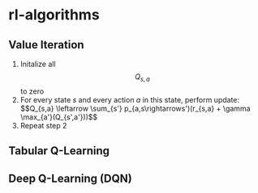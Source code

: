 # rl-algorithms

## Value Iteration
1. Initalize all $$Q_{s,a}$$ to zero
2. For every state _s_ and every action _a_ in this state, perform update: $$Q_{s,a} \leftarrow \sum_{s'} p_{a,s\rightarrows')(r_{s,a} + \gamma \max_{a'}(Q_{s',a'}))$$
3. Repeat step 2

## Tabular Q-Learning

## Deep Q-Learning (DQN)
